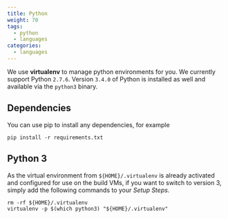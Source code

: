 ```yaml
---
title: Python
weight: 70
tags:
  - python
  - languages
categories:
  - languages
---
```

We use **virtualenv** to manage python environments for you. We currently support Python `2.7.6`. Version `3.4.0` of Python is installed as well and available via the `python3` binary.

## Dependencies
You can use pip to install any dependencies, for example

```shell
pip install -r requirements.txt
```

## Python 3
As the virtual environment from `${HOME}/.virtualenv` is already activated and configured for use on the build VMs, if you want to switch to version 3, simply add the following commands to your _Setup Steps_.

```shell
rm -rf ${HOME}/.virtualenv
virtualenv -p $(which python3) "${HOME}/.virtualenv"
```
